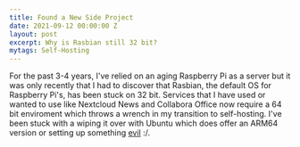 ```yaml
---
title: Found a New Side Project
date: 2021-09-12 00:00:00 Z
layout: post
excerpt: Why is Rasbian still 32 bit? 
mytags: Self-Hosting
---
```


For the past 3-4 years, I've relied on an aging Raspberry Pi as a server but it was only recently that I had to discover that Rasbian, the default OS for Raspberry Pi's, has been stuck on 32 bit. 
Services that I have used or wanted to use like Nextcloud News and Collabora Office now require a 64 bit enviroment which throws a wrench in my transition to self-hosting.
I've been stuck with a wiping it over with Ubuntu which does offer an ARM64 version or setting up something [evil](https://raspberrypi.stackexchange.com/questions/100926/64-bit-os-on-raspberry-pi-4/101802#101802) :/. 


 